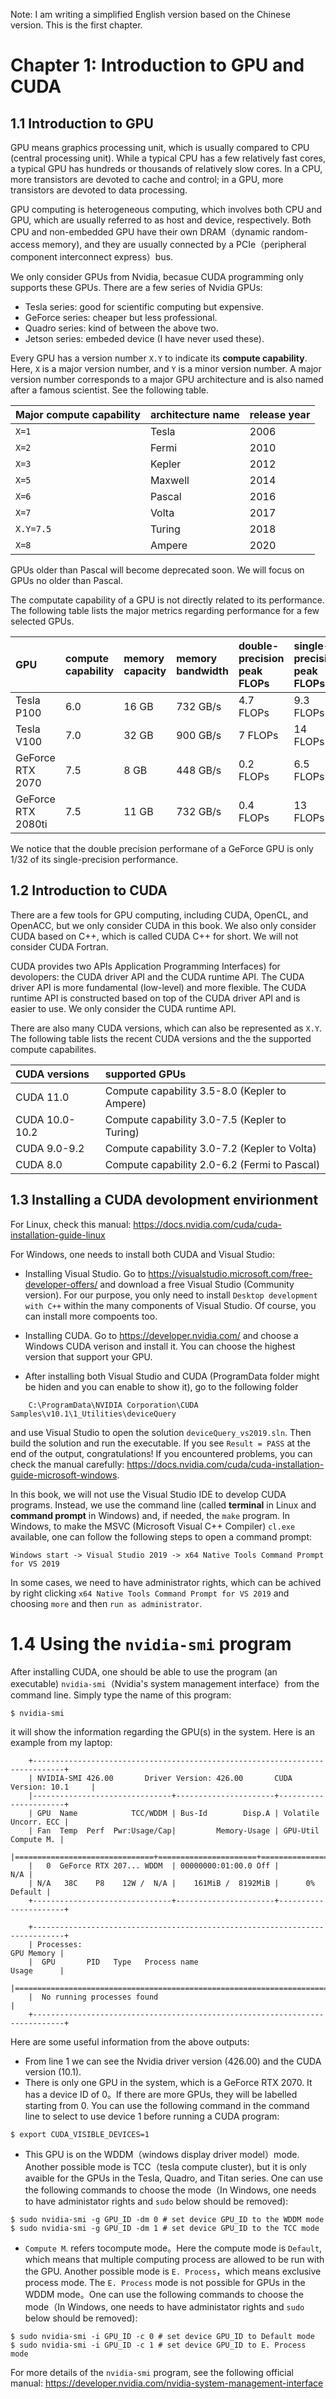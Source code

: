 Note: I am writing a simplified English version based on the Chinese version. This is the first chapter.

# Chapter 1: Introduction to GPU and CUDA 

## 1.1 Introduction to GPU 

GPU means graphics processing unit, which is usually compared to CPU (central processing unit). While a typical CPU has a few relatively fast cores, a typical GPU has hundreds or thousands of relatively slow cores. In a CPU, more transistors are devoted to cache and control; in a GPU, more transistors are devoted to data processing. 

GPU computing is heterogeneous computing, which involves both CPU and GPU, which are usually referred to as host and device, respectively. Both CPU and non-embedded GPU have their own DRAM（dynamic random-access memory), and they are usually connected by a PCIe（peripheral component interconnect express）bus.

We only consider GPUs from Nvidia, becasue CUDA programming only supports these GPUs. There are a few series of Nvidia GPUs:
* Tesla series: good for scientific computing but expensive.
* GeForce series: cheaper but less professional. 
* Quadro series: kind of between the above two.
* Jetson series: embeded device (I have never used these).

Every GPU has a version number `X.Y` to indicate its **compute capability**. Here, `X` is a major version number, and `Y` is a minor version number. A major version number corresponds to a major GPU architecture and is also named after a famous scientist. See the following table.

| Major compute capability  | architecture name |   release year  |
|:------------|:---------------|:--------------|
| `X=1` | Tesla | 2006 |
| `X=2` | Fermi | 2010 |
| `X=3` | Kepler | 2012 |
| `X=5` | Maxwell | 2014 |
| `X=6` | Pascal | 2016 |
| `X=7` | Volta | 2017 |
| `X.Y=7.5` | Turing | 2018 |
| `X=8` | Ampere | 2020 |

GPUs older than Pascal will become deprecated soon. We will focus on GPUs no older than Pascal.

The computate capability of a GPU is not directly related to its performance. The following table lists the major metrics regarding performance for a few selected GPUs.

| GPU  | compute capability |  memory capacity  |  memory bandwidth  |  double-precision peak FLOPs | single-precision peak FLOPs |
|:------------|:---------------|:--------------|:-----------------|:------------|:------------------|
| Tesla P100         | 6.0 | 16 GB | 732 GB/s | 4.7 FLOPs | 9.3 FLOPs|
| Tesla V100         | 7.0 | 32 GB | 900 GB/s | 7 FLOPs  | 14 FLOPs |
| GeForce RTX 2070   | 7.5 | 8 GB  | 448 GB/s | 0.2 FLOPs| 6.5 FLOPs|
| GeForce RTX 2080ti | 7.5 | 11 GB | 732 GB/s | 0.4 FLOPs| 13 FLOPs|

We notice that the double precision performane of a GeForce GPU is only 1/32 of its single-precision performance.


## 1.2 Introduction to CUDA 

There are a few tools for GPU computing, including CUDA, OpenCL, and OpenACC, but we only consider CUDA in this book. We also only consider CUDA based on C++, which is called CUDA C++ for short. We will not consider CUDA Fortran.

CUDA provides two APIs Application Programming Interfaces) for devolopers: the CUDA driver API and the CUDA runtime API. The CUDA driver API is more fundamental (low-level) and more flexible. The CUDA runtime API is constructed based on top of the CUDA driver API and is easier to use. We only consider the CUDA runtime API.

There are also many CUDA versions, which can also be represented as `X.Y`. The following table lists the recent CUDA versions and the  the supported compute capabilites.

| CUDA versions | supported GPUs |
|:------------|:---------------|
|CUDA 11.0 |  Compute capability 3.5-8.0 (Kepler to Ampere) |
|CUDA 10.0-10.2 | Compute capability 3.0-7.5 (Kepler to Turing) |
|CUDA 9.0-9.2 | Compute capability 3.0-7.2  (Kepler to Volta) | 
|CUDA 8.0     | Compute capability 2.0-6.2  (Fermi to Pascal) | 

## 1.3 Installing a CUDA devolopment envirionment

For Linux, check this manual: https://docs.nvidia.com/cuda/cuda-installation-guide-linux

For Windows, one needs to install both CUDA and Visual Studio:

* Installing Visual Studio. Go to https://visualstudio.microsoft.com/free-developer-offers/ and download a free Visual Studio (Community version). For our purpose, you only need to install `Desktop development with C++` within the many components of Visual Studio. Of course, you can install more compoents too.

* Installing CUDA. Go to https://developer.nvidia.com/ and choose a Windows CUDA verison and install it. You can choose the highest version that support your GPU.

* After installing both Visual Studio and CUDA (ProgramData folder might be hiden and you can enable to show it), go to the following folder
```
    C:\ProgramData\NVIDIA Corporation\CUDA Samples\v10.1\1_Utilities\deviceQuery  
```
and use Visual Studio to open the solution `deviceQuery_vs2019.sln`. Then build the solution and run the executable. If you see `Result = PASS` at the end of the output, congratulations! If you encountered problems, you can check the manual carefully: https://docs.nvidia.com/cuda/cuda-installation-guide-microsoft-windows.

In this book, we will not use the Visual Studio IDE to develop CUDA programs. Instead, we use the command line (called **terminal** in Linux and **command prompt** in Windows) and, if needed, the `make` program. In Windows, to make the MSVC (Microsoft Visual C++ Compiler) `cl.exe` available, one can follow the following steps to open a command prompt:
```
Windows start -> Visual Studio 2019 -> x64 Native Tools Command Prompt for VS 2019
```
In some cases, we need to have administrator rights, which can be achived by right clicking `x64 Native Tools Command Prompt for VS 2019` and choosing `more` and then `run as administrator`.


# 1.4 Using the `nvidia-smi` program

After installing CUDA, one should be able to use the program (an executable) `nvidia-smi`（Nvidia's system management interface）from the command line. Simply type the name of this program:
```
$ nvidia-smi
```
it will show the information regarding the GPU(s) in the system. Here is an example from my laptop:
```
    +-----------------------------------------------------------------------------+
    | NVIDIA-SMI 426.00       Driver Version: 426.00       CUDA Version: 10.1     |
    |-------------------------------+----------------------+----------------------+
    | GPU  Name            TCC/WDDM | Bus-Id        Disp.A | Volatile Uncorr. ECC |
    | Fan  Temp  Perf  Pwr:Usage/Cap|         Memory-Usage | GPU-Util  Compute M. |
    |===============================+======================+======================|
    |   0  GeForce RTX 207... WDDM  | 00000000:01:00.0 Off |                  N/A |
    | N/A   38C    P8    12W /  N/A |    161MiB /  8192MiB |      0%      Default |
    +-------------------------------+----------------------+----------------------+

    +-----------------------------------------------------------------------------+
    | Processes:                                                       GPU Memory |
    |  GPU       PID   Type   Process name                             Usage      |
    |=============================================================================|
    |  No running processes found                                                 |
    +-----------------------------------------------------------------------------+
```

Here are some useful information from the above outputs:
* From line 1 we can see the Nvidia driver version (426.00) and the CUDA version (10.1).
* There is only one GPU in the system, which is a GeForce RTX 2070. It has a device ID of 0。If there are more GPUs, they will be labelled starting from 0. You can use the following command in the command line to select to use device 1 before running a CUDA program:
```
$ export CUDA_VISIBLE_DEVICES=1        
```
* This GPU is on the WDDM（windows display driver model）mode. Another possible mode is TCC（tesla compute cluster), but it is only avaible for the GPUs in the Tesla, Quadro, and Titan series. One can use the following commands to choose the mode（In Windows, one needs to have administator rights and `sudo` below should be removed):
```
$ sudo nvidia-smi -g GPU_ID -dm 0 # set device GPU_ID to the WDDM mode
$ sudo nvidia-smi -g GPU_ID -dm 1 # set device GPU_ID to the TCC mode
```
* `Compute M`. refers tocompute mode。Here the compute mode is `Default`, which means that multiple computing process are allowed to be run with the GPU. Another possible mode is `E. Process`，which means exclusive process mode. The `E. Process` mode is not possible for GPUs in the WDDM mode。One can use the following commands to choose the mode（In Windows, one needs to have administator rights and `sudo` below should be removed):
```
$ sudo nvidia-smi -i GPU_ID -c 0 # set device GPU_ID to Default mode
$ sudo nvidia-smi -i GPU_ID -c 1 # set device GPU_ID to E. Process mode
```

For more details of the `nvidia-smi` program, see the following official manual: https://developer.nvidia.com/nvidia-system-management-interface

